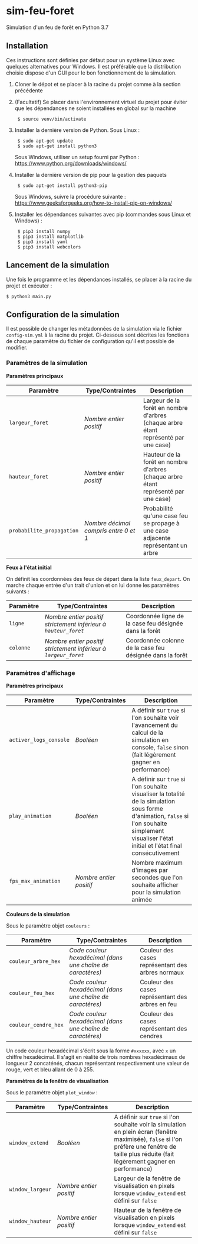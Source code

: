 # sim-feu-foret

Simulation d'un feu de forêt en Python 3.7

## Installation

Ces instructions sont définies par défaut pour un système Linux avec quelques alternatives pour Windows. Il est préférable que la distribution choisie dispose d'un GUI pour le bon fonctionnement de la simulation.

1. Cloner le dépot et se placer à la racine du projet comme à la section précédente

1. (Facultatif) Se placer dans l'environnement virtuel du projet pour éviter que les dépendances ne soient installées en global sur la machine

        $ source venv/bin/activate

1. Installer la dernière version de Python. Sous Linux :

        $ sudo apt-get update
        $ sudo apt-get install python3

    Sous Windows, utiliser un setup fourni par Python : https://www.python.org/downloads/windows/

1. Installer la dernière version de pip pour la gestion des paquets

        $ sudo apt-get install python3-pip
    
    Sous Windows, suivre la procédure suivante : https://www.geeksforgeeks.org/how-to-install-pip-on-windows/

1. Installer les dépendances suivantes avec pip (commandes sous Linux et Windows) :

        $ pip3 install numpy
        $ pip3 install matplotlib
        $ pip3 install yaml
        $ pip3 install webcolors

## Lancement de la simulation

Une fois le programme et les dépendances installés, se placer à la racine du projet et exécuter :

    $ python3 main.py

## Configuration de la simulation

Il est possible de changer les métadonnées de la simulation via le fichier `config-sim.yml` à la racine du projet. Ci-dessous sont décrites les fonctions de chaque paramètre du fichier de configuration qu'il est possible de modifier.

### Paramètres de la simulation

**Paramètres principaux**

Paramètre | Type/Contraintes | Description
--- | --- | ---
`largeur_foret` | *Nombre entier positif* | Largeur de la forêt en nombre d'arbres (chaque arbre étant représenté par une case)
`hauteur_foret` | *Nombre entier positif* | Hauteur de la forêt en nombre d'arbres (chaque arbre étant représenté par une case)
`probabilite_propagation` | *Nombre décimal compris entre 0 et 1* | Probabilité qu'une case feu se propage à une case adjacente représentant un arbre

**Feux à l'état initial**

On définit les coordonnées des feux de départ dans la liste `feux_depart`. On marche chaque entrée d'un trait d'union et on lui donne les paramètres suivants :

Paramètre | Type/Contraintes | Description
--- | --- | ---
`ligne` | *Nombre entier positif strictement inférieur à `hauteur_foret`* | Coordonnée ligne de la case feu désignée dans la forêt
`colonne` | *Nombre entier positif strictement inférieur à `largeur_foret`* | Coordonnée colonne de la case feu désignée dans la forêt

### Paramètres d'affichage

**Paramètres principaux**

Paramètre | Type/Contraintes | Description
--- | --- | ---
`activer_logs_console` | *Booléen* | A définir sur `true` si l'on souhaite voir l'avancement du calcul de la simulation en console, `false` sinon (fait légèrement gagner en performance)
`play_animation` | *Booléen* | A définir sur `true` si l'on souhaite visualiser la totalité de la simulation sous forme d'animation, `false` si l'on souhaite simplement visualiser l'état initial et l'état final consécutivement
`fps_max_animation` | *Nombre entier positif* | Nombre maximum d'images par secondes que l'on souhaite afficher pour la simulation animée

**Couleurs de la simulation**

Sous le paramètre objet `couleurs` : 

Paramètre | Type/Contraintes | Description
--- | --- | ---
`couleur_arbre_hex` | *Code couleur hexadécimal (dans une chaîne de caractères)* | Couleur des cases représentant des arbres normaux
`couleur_feu_hex` | *Code couleur hexadécimal (dans une chaîne de caractères)* | Couleur des cases représentant des arbres en feu
`couleur_cendre_hex` | *Code couleur hexadécimal (dans une chaîne de caractères)* | Couleur des cases représentant des cendres

Un code couleur hexadécimal s'écrit sous la forme `#xxxxxx`, avec `x` un chiffre hexadécimal. Il s'agit en réalité de trois nombres hexadécimaux de longueur 2 concaténés, chacun représentant respectivement une valeur de rouge, vert et bleu allant de 0 à 255.

**Paramètres de la fenêtre de visualisation**

Sous le paramètre objet `plot_window` : 

Paramètre | Type/Contraintes | Description
--- | --- | ---
`window_extend` | *Booléen* | A définir sur `true` si l'on souhaite voir la simulation en plein écran (fenêtre maximisée), `false` si l'on préfère une fenêtre de taille plus réduite (fait légèrement gagner en performance)
`window_largeur` | *Nombre entier positif* | Largeur de la fenêtre de visualisation en pixels lorsque `window_extend` est défini sur `false`
`window_hauteur` | *Nombre entier positif* | Hauteur de la fenêtre de visualisation en pixels lorsque `window_extend` est défini sur `false`
